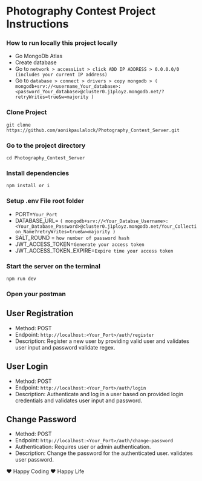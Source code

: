 # Photography Contest Project Instructions

### How to run locally this project locally

- Go MongoDb Atlas
- Create database
- Go to `network > accessList > click ADD IP ADDRESS > 0.0.0.0/0 (includes your current IP address)`
- Go to `database > connect > drivers > copy mongodb > ( mongodb+srv://<username_Your_database>:<password_Your_database>@cluster0.j1ployz.mongodb.net/?retryWrites=true&w=majority )`

### Clone Project

`git clone https://github.com/aonikpaulalock/Photography_Contest_Server.git`

### Go to the project directory

`cd Photography_Contest_Server`

### Install dependencies

`npm install or i`

### Setup .env File root folder

- PORT=`Your_Port`
- DATABASE_URL= `( mongodb+srv://<Your_Databse_Username>:<Your_Database_Password>@cluster0.j1ployz.mongodb.net/Your_Collection_Name?retryWrites=true&w=majority )`
- SALT_ROUND = `how number of password hash`
- JWT_ACCESS_TOKEN=`Generate your access token`
- JWT_ACCESS_TOKEN_EXPIRE=`Expire time your access token`

### Start the server on the terminal

`npm run dev`

### Open your postman

## User Registration

- Method: POST
- Endpoint: `http://localhost:<Your_Port>/auth/register`
- Description: Register a new user by providing valid user and validates user input and password validate regex.

## User Login

- Method: POST
- Endpoint: `http://localhost:<Your_Port>/auth/login`
- Description: Authenticate and log in a user based on provided login credentials and validates user input and password.

## Change Password

- Method: POST
- Endpoint: `http://localhost:<Your_Port>/auth/change-password`
- Authentication: Requires user or admin authentication.
- Description: Change the password for the authenticated user. validates user password.


❤️ Happy Coding
❤️ Happy Life
